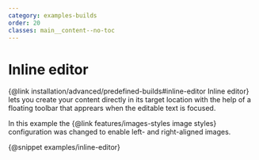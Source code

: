 ```yaml
---
category: examples-builds
order: 20
classes: main__content--no-toc
---
```


# Inline editor

{@link installation/advanced/predefined-builds#inline-editor Inline editor} lets you create your content directly in its target location with the help of a floating toolbar that apprears when the editable text is focused.

In this example the {@link features/images-styles image styles} configuration was changed to enable left- and right-aligned images.

{@snippet examples/inline-editor}
